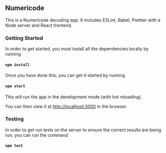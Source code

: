 ## Numericode

This is a Numericode decoding app. It includes ESLint, Babel, Prettier with a Node server and React frontend.

### Getting Started

In order to get started, you must install all the dependencies locally by running

#### `npm install`

Once you have done this, you can get it started by running

#### `npm start`

This will run the app in the development mode (with hot reloading).

You can then view it at [http://localhost:3000](http://localhost:3000) in the browser.

### Testing

In order to get run tests on the server to ensure the correct results are being run, you can run the command

#### `npm test`
